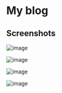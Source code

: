 # My blog

## Screenshots

![image](https://user-images.githubusercontent.com/30305964/187534083-da0a96b8-5f63-4a76-85d4-cac7a883f940.png)

![image](https://user-images.githubusercontent.com/30305964/187534242-db2afa51-9113-4586-88d3-34a57d22c192.png)

![image](https://user-images.githubusercontent.com/30305964/187534196-6d85da74-eaae-4c65-b73c-437ce9a96ba9.png)

![image](https://user-images.githubusercontent.com/30305964/187534034-06af601d-c169-44c7-ac92-501af81d56be.png)
